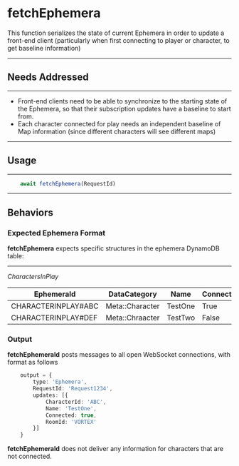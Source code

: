 # fetchEphemera
This function serializes the state of current Ephemera in order to update a front-end client
(particularly when first connecting to player or character, to get baseline information)

---

## Needs Addressed

---

- Front-end clients need to be able to synchronize to the starting state of the Ephemera,
    so that their subscription updates have a baseline to start from.
- Each character connected for play needs an independent baseline of Map information
    (since different characters will see different maps)

---

## Usage

---

```js
    await fetchEphemera(RequestId)
```

---

## Behaviors

### Expected Ephemera Format

**fetchEphemera** expects specific structures in the ephemera DynamoDB table:

---

*CharactersInPlay*

| EphemeraId | DataCategory | Name | Connected | RoomId |
| --- | --- | --- | --- | --- |
| CHARACTERINPLAY#ABC | Meta::Character | TestOne | True | VORTEX |
| CHARACTERINPLAY#DEF | Meta::Chraacter | TestTwo | False | Welcome |

### Output

**fetchEphemeraId** posts messages to all open WebSocket connections, with format as follows

```ts
    output = {
        type: 'Ephemera',
        RequestId: 'Request1234',
        updates: [{
            CharacterId: 'ABC',
            Name: 'TestOne',
            Connected: true,
            RoomId: 'VORTEX'
        }]
    }
```

**fetchEphemeraId** does not deliver any information for characters that are not connected.
